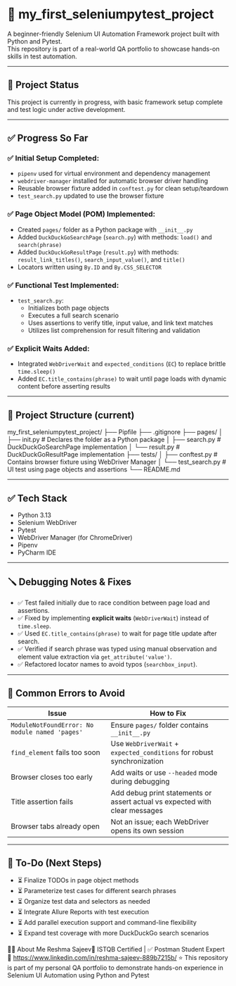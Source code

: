 # 🧪 my_first_seleniumpytest_project

A beginner-friendly Selenium UI Automation Framework project built with Python and Pytest.  
This repository is part of a real-world QA portfolio to showcase hands-on skills in test automation.

---

## 🔄 Project Status

This project is currently in progress, with basic framework setup complete and test logic under active development.

---

## ✅ Progress So Far

### ✅ Initial Setup Completed:
- `pipenv` used for virtual environment and dependency management  
- `webdriver-manager` installed for automatic browser driver handling  
- Reusable browser fixture added in `conftest.py` for clean setup/teardown  
- `test_search.py` updated to use the browser fixture  

### ✅ Page Object Model (POM) Implemented:
- Created `pages/` folder as a Python package with `__init__.py`  
- Added `DuckDuckGoSearchPage` (`search.py`) with methods: `load()` and `search(phrase)`  
- Added `DuckDuckGoResultPage` (`result.py`) with methods: `result_link_titles()`, `search_input_value()`, and `title()`  
- Locators written using `By.ID` and `By.CSS_SELECTOR`

### ✅ Functional Test Implemented:
- `test_search.py`:
  - Initializes both page objects  
  - Executes a full search scenario  
  - Uses assertions to verify title, input value, and link text matches  
  - Utilizes list comprehension for result filtering and validation  

### ✅ Explicit Waits Added:
- Integrated `WebDriverWait` and `expected_conditions` (`EC`) to replace brittle `time.sleep()`  
- Added `EC.title_contains(phrase)` to wait until page loads with dynamic content before asserting results  

---

## 📂 Project Structure (current)

my_first_seleniumpytest_project/
├── Pipfile
├── .gitignore
├── pages/
│ ├── init.py # Declares the folder as a Python package
│ ├── search.py # DuckDuckGoSearchPage implementation
│ └── result.py # DuckDuckGoResultPage implementation
├── tests/
│ ├── conftest.py # Contains browser fixture using WebDriver Manager
│ └── test_search.py # UI test using page objects and assertions
└── README.md


---

## ✅ Tech Stack

- Python 3.13  
- Selenium WebDriver  
- Pytest  
- WebDriver Manager (for ChromeDriver)  
- Pipenv  
- PyCharm IDE  

---

## 🪛 Debugging Notes & Fixes

- ✅ Test failed initially due to race condition between page load and assertions.
- ✅ Fixed by implementing **explicit waits** (`WebDriverWait`) instead of `time.sleep`.
- ✅ Used `EC.title_contains(phrase)` to wait for page title update after search.
- ✅ Verified if search phrase was typed using manual observation and element value extraction via `get_attribute('value')`.
- ✅ Refactored locator names to avoid typos (`searchbox_input`).

---

## 🚫 Common Errors to Avoid

| Issue | How to Fix |
|------|------------|
| `ModuleNotFoundError: No module named 'pages'` | Ensure `pages/` folder contains `__init__.py` |
| `find_element` fails too soon | Use `WebDriverWait` + `expected_conditions` for robust synchronization |
| Browser closes too early | Add waits or use `--headed` mode during debugging |
| Title assertion fails | Add debug print statements or assert actual vs expected with clear messages |
| Browser tabs already open | Not an issue; each WebDriver opens its own session |

---

## 📌 To-Do (Next Steps)

- ⏳ Finalize TODOs in page object methods  
- ⏳ Parameterize test cases for different search phrases  
- ⏳ Organize test data and selectors as needed  
- ⏳ Integrate Allure Reports with test execution  
- ⏳ Add parallel execution support and command-line flexibility  
- ⏳ Expand test coverage with more DuckDuckGo search scenarios  


🙋‍♀️ About Me
Reshma Sajeev🧪 ISTQB Certified | ✅ Postman Student Expert 🔗 https://www.linkedin.com/in/reshma-sajeev-889b7215b/
⭐ This repository is part of my personal QA portfolio to demonstrate hands-on experience in Selenium UI Automation using Python and Pytest

